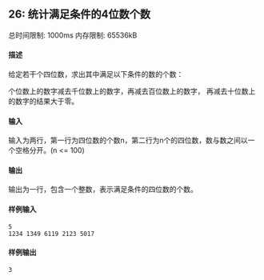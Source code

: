 ﻿## 26: 统计满足条件的4位数个数
总时间限制: 1000ms     内存限制: 65536kB

#### 描述

给定若干个四位数，求出其中满足以下条件的数的个数：  
  
个位数上的数字减去千位数上的数字，再减去百位数上的数字， 再减去十位数上的数字的结果大于零。

#### 输入

输入为两行，第一行为四位数的个数n，第二行为n个的四位数，数与数之间以一个空格分开。(n <= 100)

#### 输出

输出为一行，包含一个整数，表示满足条件的四位数的个数。

#### 样例输入

	5
	1234 1349 6119 2123 5017

#### 样例输出

	3


